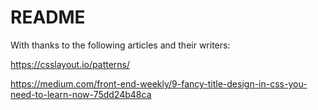 # README

With thanks to the following articles and their writers:

https://csslayout.io/patterns/

https://medium.com/front-end-weekly/9-fancy-title-design-in-css-you-need-to-learn-now-75dd24b48ca


